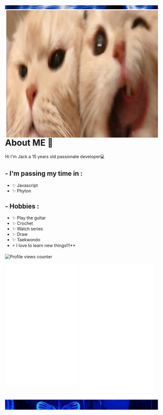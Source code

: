 
<div class="parte_de_arriba">
<img src="22.png">
</div>

<img height="420" width="500" alt="img" align="right" src="/imagenes/descargar (38).jpg">


# <div align="left">About ME 💬 </div>  
 


Hi I'm Jack a 15 years old passionate developer💻  
  
## - I'm passing my time in :
- ✨ Javascript
- ✨ Phyton
  

## - Hobbies : 
- ✨ Play the guitar
- ✨ Crochet
- ✨ Watch series
- ✨ Draw
- ✨ Taekwondo
- ⚡ I love to learn new things!!!**  


![Profile views counter](https://komarev.com/ghpvc/?username=jackvvl&&style=flat-square)  



<div>
  <img src="/metrics1.svg" width="48%" align="top" />
  <img src="/metrics2.svg" width="48%"  />
</div>

<div class="contenedor">
<img src="3vs4.png" align="top">
</div>



